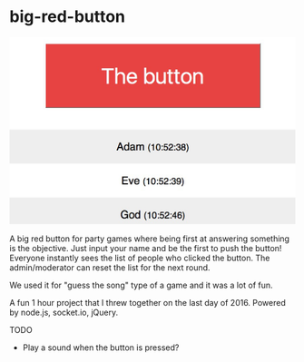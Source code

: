 # big-red-button

![](screenshot.png)

A big red button for party games where being first at answering something is the objective. Just input your name and be the first to push the button! Everyone instantly sees the list of people who clicked the button. The admin/moderator can reset the list for the next round.

We used it for "guess the song" type of a game and it was a lot of fun.

A fun 1 hour project that I threw together on the last day of 2016. Powered by node.js, socket.io, jQuery.

TODO
- Play a sound when the button is pressed?
